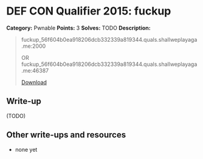 # DEF CON Qualifier 2015: fuckup

**Category:** Pwnable
**Points:** 3
**Solves:** TODO
**Description:**

> fuckup_56f604b0ea918206dcb332339a819344.quals.shallweplayaga.me:2000
>
> OR fuckup_56f604b0ea918206dcb332339a819344.quals.shallweplayaga.me:46387
>
> [Download](http://downloads.notmalware.ru/fuckup_56f604b0ea918206dcb332339a819344)


## Write-up

(TODO)

## Other write-ups and resources

* none yet
